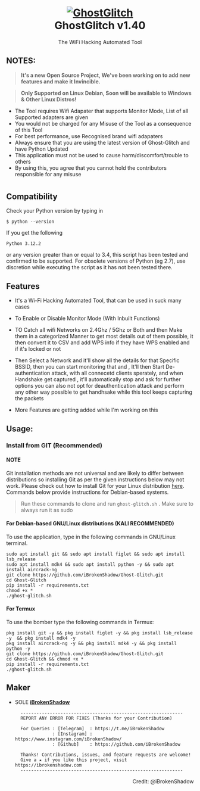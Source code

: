 <h1 align="center">
  <br>
  <a href="https://github.com/iBrokenShadow/GhostGlitch"><img src="https://i.ibb.co/F4HBKqm/TBomb.png" alt="GhostGlitch"></a>
  <br>
  GhostGlitch v1.40
  <br>
</h1>


<p align="center">The WiFi Hacking Automated Tool</p>

## NOTES:

> **It's a new Open Source Project, We've been working on to add new features and make it Invincible.**

> **Only Supported on Linux Debian, Soon will be available to Windows & Other Linux Distros!**


- The Tool requires Wifi Adapater that supports Monitor Mode, List of all Supported adapters are given
- You would not be charged for any Misuse of the Tool as a consequence of this Tool
- For best performance, use Recognised brand wifi adapaters
- Always ensure that you are using the latest version of Ghost-Glitch and have Python Updated
- This application must not be used to cause harm/discomfort/trouble to others
- By using this, you agree that you cannot hold the contributors responsible for any misuse

#
#

## Compatibility
Check your Python version by typing in
```shell script
$ python --version
```
If you get the following
```shell script
Python 3.12.2
```
or any version greater than or equal to 3.4, this script has been tested and confirmed to be supported. For obsolete versions of Python (eg 2.7), use discretion while executing the script as it has not been tested there.



## Features

+ It's a Wi-Fi Hacking Automated Tool, that can be used in suck many cases
+ To Enable or Disable Monitor Mode (With Inbuilt Functions)
+ TO Catch all wifi Networks on 2.4Ghz / 5Ghz or Both and then Make them in a categorized Manner to get most details out of them possible,
  it then convert it to CSV and add WPS info if they have WPS enabled and if it's locked or not

+ Then Select a Network and it'll show all the details for that Specific BSSID, then you can start monitoring that and , It'll then Start 
  De-authentication attack, with all connecetd clients sperately, and when Handshake get captured , it'll automatically stop and ask for further options
  you can also not opt for deauthentication attack and perform any other way possible to get handhsake while this tool keeps capturing the packets 

+ More Features are getting added while I'm working on this


## Usage:

### Install from GIT (Recommended)
#### NOTE 

Git installation methods are not universal and are likely to differ between distributions so installing Git as per the given instructions below may not work. Please check out how to install Git for your Linux distribution [here](https://git-scm.com/). Commands below provide instructions for Debian-based systems.

> Run these commands to clone and run `ghost-glitch.sh` .
> Make sure to always run it as sudo


#### For Debian-based GNU/Linux distributions (KALI RECOMMENDED)
To use the application, type in the following commands in GNU/Linux terminal.

```shell script
sudo apt install git && sudo apt install figlet && sudo apt install lsb_release
sudo apt install mdk4 && sudo apt install python -y && sudo apt install aircrack-ng
git clone https://github.com/iBrokenShadow/Ghost-Glitch.git
cd Ghost-Glitch
pip install -r requirements.txt
chmod +x *
./ghost-glitch.sh
```


#### For Termux

To use the bomber type the following commands in Termux:
```shell script
pkg install git -y && pkg install figlet -y && pkg install lsb_release -y  && pkg install mdk4 -y 
pkg install aircrack-ng -y && pkg install mdk4 -y && pkg install python -y
git clone https://github.com/iBrokenShadow/Ghost-Glitch.git
cd Ghost-Glitch && chmod +x *
pip install -r requirements.txt
./ghost-glitch.sh
```




## Maker

- SOLE **[iBrokenShadow](https://github.com/iBrokenShadow)** 

        -------------------------------------------------------------
        REPORT ANY ERROR FOR FIXES (Thanks for your Contribution)

        For Queries : [Telegram]  : https://t.me/iBrokenShadow
                    : [Instagram] : https://www.instagram.com/iBrokenShadow/
                    : [Github]    : https://github.com/iBrokenShadow

        Thanks! Contributions, issues, and feature requests are welcome!  
        Give a ★ if you like this project, visit https://ibrokenshadow.com
        -------------------------------------------------------------

<p align="right"> Credit: @iBrokenShadow </p>
